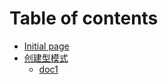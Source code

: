 # Table of contents

* [Initial page](README.md)
* [创建型模式](creational-design-patterns/README.md)
  * [doc1](creational-design-patterns/doc1.md)

